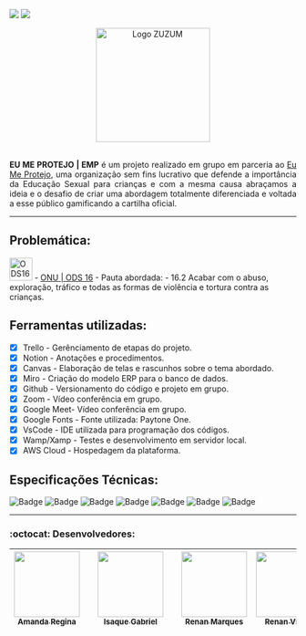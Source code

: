 [<img src="https://img.shields.io/badge/-RECODE%20pro%202020-purple">](https://www.recodepro.org.br/)
 [<img src="https://img.shields.io/badge/-Em%20desenvolvimento-yellow">](#)
 
<div align="center">
<img src =""  width="200px"  alt="Logo ZUZUM" title="logo ZUZUM">
</div>
<br/>
<p align="justify" font-size="22px"> 
 <b>EU ME PROTEJO | EMP</b> é um projeto realizado em grupo em parceria ao <a href="https://www.eumeprotejo.com/" target="_blank">Eu Me Protejo</a>, 
 uma organização sem fins lucrativo que defende a importância da Educação Sexual para crianças e com a mesma causa abraçamos a ideia
 e o desafio de criar uma abordagem totalmente diferenciada e voltada a esse público gamificando a cartilha oficial. 
</>
 
 <hr>

## Problemática:

<img src="http://www.agenda2030.com.br/static/home/images/ods_icons/16.png" width="40px" alt="ODS16" title="ONU|ODS16">
- <a href="https://brasil.un.org/pt-br/sdgs/16">ONU | ODS 16</a> 
  - Pauta abordada:
    - 16.2 Acabar com o abuso, exploração, tráfico e todas as formas de violência e tortura contra as crianças.
    
## Ferramentas utilizadas:

- [x] Trello - Gerênciamento de etapas do projeto.
- [x] Notion - Anotações e procedimentos.
- [x] Canvas - Elaboração de telas e rascunhos sobre o tema abordado.
- [x] Miro - Criação do modelo ERP para o banco de dados.
- [x] Github - Versionamento do código e projeto em grupo.
- [x] Zoom - Vídeo conferência em grupo.
- [x] Google Meet- Vídeo conferência em grupo.
- [x] Google Fonts - Fonte utilizada: Paytone One.
- [x] VsCode - IDE utilizada para programação dos códigos.
- [x] Wamp/Xamp - Testes e desenvolvimento em servidor local.
- [x] AWS Cloud - Hospedagem da plataforma.

## Especificações Técnicas: 

![Badge](https://img.shields.io/static/v1?labelColor=black&label&message=Database%20MySQL&color=blue&style=for-the-badge&logo=MySQL)
![Badge](https://img.shields.io/static/v1?labelColor=purple&label&message=Framework%20Bootstrap&color=purple&style=for-the-badge&logo=Bootstrap)
![Badge](https://img.shields.io/static/v1?labelColor=black&label&message=CDN%20Font%20Awesome&color=yellow&style=for-the-badge&logo=Fontawesome)
![Badge](https://img.shields.io/static/v1?labelColor=black&label&message=React%20JS&color=black&style=for-the-badge&logo=React)
![Badge](https://img.shields.io/static/v1?labelColor=gray&label&message=Framework%20JQuery&color=gray&style=for-the-badge&logo=JQuery)
![Badge](https://img.shields.io/static/v1?labelColor=black&label&message=Axios&color=white&style=for-the-badge&logo=Axios)
![Badge](https://img.shields.io/static/v1?labelColor=black&label&message=React%20Router&color=green&style=for-the-badge&logo=React-Router)

<hr>

### :octocat: Desenvolvedores: 
|[<img src="https://avatars2.githubusercontent.com/u/72765823?s=460&u=8493c8a487a967326992141ab03fc6109b73ec13&v=4" width=115 > <br> <sub> Amanda Regina </sub>](https://github.com/amandareginas)||[<img src="https://avatars2.githubusercontent.com/u/72178423?s=460&u=7e68e1caf6dea700cdebea84d52a2b3b4e2172d1&v=4" width=115 > <br> <sub> Isaque Gabriel </sub>](https://github.com/IsaqueGabriel1)||[<img src="https://avatars1.githubusercontent.com/u/19680010?s=460&u=156e9db04ea69e8822e4ead8e806434df92755f4&v=4" width=115 > <br> <sub> Renan Marques </sub>](https://github.com/Re04nan)|[<img src="https://avatars2.githubusercontent.com/u/66511600?s=460&u=c4d9183405dc22919b9b22581504468c1b8d4482&v=4" width=115 > <br> <sub> Renan Victor </sub>](https://github.com/Renaan00)|
| -------- | -------- | -------- |-------- | -------- | -------- |

